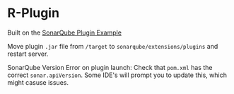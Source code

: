 # R-Plugin




Built on the [SonarQube Plugin Example](https://github.com/SonarSource/sonar-custom-plugin-example)

Move plugin `.jar` file from `/target` to `sonarqube/extensions/plugins` and restart server.

SonarQube Version Error on plugin launch: Check that `pom.xml` has the correct `sonar.apiVersion`. Some IDE's will prompt you to update this, which might casuse issues.


